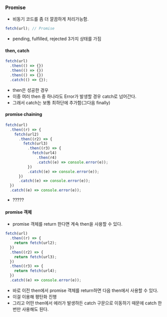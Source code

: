 ### Promise

- 비동기 코드를 좀 더 깔끔하게 처리가능함.

```js
fetch(url); // Promise
```

- pending, fulfilled, rejected 3가지 상태를 가짐

#### then, catch

```js
fetch(url)
  .then(() => {})
  .then(() => {})
  .then(() => {})
  .catch(() => {});
```

- then은 성공한 경우
- 이중 여러 then 중 하나라도 Error가 발생할 경우 catch로 넘어간다.
- 그래서 catch는 보통 최하단에 추가함(그다음 finally)

#### promise chaining

```js
fetch(url)
  .then((r) => {
    fetch(url2)
      .then((r2) => {
        fetch(url3)
          .then((r3) => {
            fetch(url4)
              .then(r4)
              .catch((e) => console.error(e));
          })
          .catch((e) => console.error(e));
      })
      .catch((e) => console.error(e));
  })
  .catch((e) => console.error(e));
```

- ?????

#### promise 객체

- promise 객체를 return 한다면 계속 then을 사용할 수 있다.

```js
fetch(url)
  .then((r) => {
    return fetch(url2);
  })
  .then((r2) => {
    return fetch(url3);
  })
  .then((r3) => {
    return fetch(url4);
  })
  .catch((e) => console.error(e));
```

- 바로 이전 then에서 promise 객체를 return하면 다음 then에서 사용할 수 있다.
- 이걸 이용해 평탄화 진행
- 그리고 어떤 then에서 에러가 발생하든 catch 구문으로 이동하기 때문에 catch 한번만 사용해도 된다.
